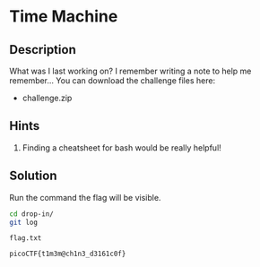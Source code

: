 # Time Machine

 ## Description
What was I last working on? I remember writing a note to help me remember...
You can download the challenge files here:
- challenge.zip

## Hints
<ol>
    <li>Finding a cheatsheet for bash would be really helpful!</li>
</ol> 

## Solution

Run the command the flag will be visible.
```sh
cd drop-in/
git log
```

`flag.txt`
```
picoCTF{t1m3m@ch1n3_d3161c0f}
```
